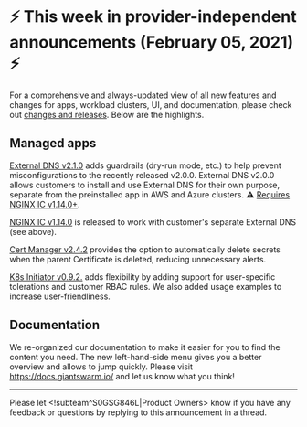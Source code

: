 # :zap: This week in provider-independent announcements (February 05, 2021) :zap:

For a comprehensive and always-updated view of all new features and changes for apps, workload clusters, UI, and documentation, please check out [changes and releases](https://docs.giantswarm.io/changes/). Below are the highlights.

## Managed apps

[External DNS v2.1.0](https://github.com/giantswarm/external-dns-app/blob/master/CHANGELOG.md#210---2021-02-05) adds guardrails (dry-run mode, etc.) to help prevent misconfigurations to the recently released v2.0.0. External DNS v2.0.0 allows customers to install and use External DNS for their own purpose, separate from the preinstalled app in AWS and Azure clusters. :warning: [Requires NGINX IC v1.14.0+](https://github.com/giantswarm/external-dns-app#limitations).

[NGINX IC v1.14.0](https://docs.giantswarm.io/changes/managed-apps/nginx-ingress-controller-app/v1.14.0/) is released to work with customer's separate External DNS (see above).

[Cert Manager v2.4.2](https://docs.giantswarm.io/changes/managed-apps/cert-manager-app/v2.4.2/) provides the option to automatically delete secrets when the parent Certificate is deleted, reducing unnecessary alerts.

[K8s Initiator v0.9.2.](https://docs.giantswarm.io/changes/playground-apps/k8s-initiator-app/v0.9.2/) adds flexibility by adding support for user-specific tolerations and customer RBAC rules. We also added usage examples to increase user-friendliness. 

## Documentation

We re-organized our documentation to make it easier for you to find the content you need. The new left-hand-side menu gives you a better overview and allows to jump quickly. Please visit https://docs.giantswarm.io/ and let us know what you think!

---
Please let <!subteam^S0GSG846L|Product Owners> know if you have any feedback or questions by replying to this announcement in a thread.
